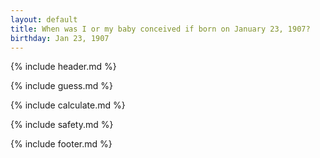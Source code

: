 ```yaml
---
layout: default
title: When was I or my baby conceived if born on January 23, 1907?
birthday: Jan 23, 1907
---
```


{% include header.md %}

{% include guess.md %}

{% include calculate.md %}

{% include safety.md %}

{% include footer.md %}



